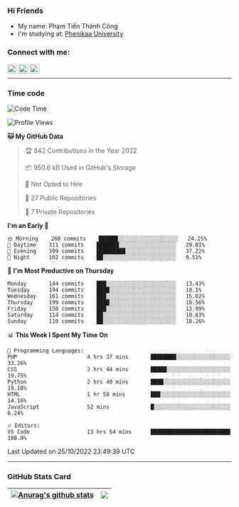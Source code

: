 ### Hi Friends

- My name: Phạm Tiến Thành Công
- I'm studying at: [Phenikaa University]


### Connect with me:
[<img align="left" alt="PhamTienThanhCong | Facebook" width="22px" src="https://upload.wikimedia.org/wikipedia/commons/thumb/1/16/Facebook-icon-1.png/640px-Facebook-icon-1.png" />][facebook]
[<img align="left" alt="PhamTienThanhCong | Zalo" width="22px" src="https://www.anphatpc.com.vn/template/anphat_2020v2/images/icon-zalo.jpg" />][zalo]
[<img align="left" alt="PhamTienThanhCong | LinkedIn" width="22px" src="https://cdn3.iconfinder.com/data/icons/inficons/512/linkedin.png" />][linkedin]

<br />

---

### Time code

<!--START_SECTION:waka-->
![Code Time](http://img.shields.io/badge/Code%20Time-637%20hrs%2051%20mins-blue)

![Profile Views](http://img.shields.io/badge/Profile%20Views-8-blue)

**🐱 My GitHub Data** 

> 🏆 842 Contributions in the Year 2022
 > 
> 📦 950.6 kB Used in GitHub's Storage 
 > 
> 🚫 Not Opted to Hire
 > 
> 📜 27 Public Repositories 
 > 
> 🔑 7 Private Repositories  
 > 
**I'm an Early 🐤** 

```text
🌞 Morning    260 commits    ██████░░░░░░░░░░░░░░░░░░░   24.25% 
🌆 Daytime    311 commits    ███████░░░░░░░░░░░░░░░░░░   29.01% 
🌃 Evening    399 commits    █████████░░░░░░░░░░░░░░░░   37.22% 
🌙 Night      102 commits    ██░░░░░░░░░░░░░░░░░░░░░░░   9.51%

```
📅 **I'm Most Productive on Thursday** 

```text
Monday       144 commits    ███░░░░░░░░░░░░░░░░░░░░░░   13.43% 
Tuesday      194 commits    ████░░░░░░░░░░░░░░░░░░░░░   18.1% 
Wednesday    161 commits    ███░░░░░░░░░░░░░░░░░░░░░░   15.02% 
Thursday     199 commits    ████░░░░░░░░░░░░░░░░░░░░░   18.56% 
Friday       150 commits    ███░░░░░░░░░░░░░░░░░░░░░░   13.99% 
Saturday     114 commits    ██░░░░░░░░░░░░░░░░░░░░░░░   10.63% 
Sunday       110 commits    ██░░░░░░░░░░░░░░░░░░░░░░░   10.26%

```


📊 **This Week I Spent My Time On** 

```text
💬 Programming Languages: 
PHP                      4 hrs 37 mins       ████████░░░░░░░░░░░░░░░░░   33.26% 
CSS                      2 hrs 44 mins       █████░░░░░░░░░░░░░░░░░░░░   19.75% 
Python                   2 hrs 40 mins       ████░░░░░░░░░░░░░░░░░░░░░   19.18% 
HTML                     1 hr 58 mins        ███░░░░░░░░░░░░░░░░░░░░░░   14.16% 
JavaScript               52 mins             █░░░░░░░░░░░░░░░░░░░░░░░░   6.24%

🔥 Editors: 
VS Code                  13 hrs 54 mins      █████████████████████████   100.0%

```


 Last Updated on 25/10/2022 23:49:39 UTC
<!--END_SECTION:waka-->

---

### GitHub Stats Card

| <a href="https://github.com/phamtienthanhcong"><img align="center" src="https://github-readme-stats.vercel.app/api?username=PhamTienThanhCong&show_icons=true&include_all_commits=true&theme=buefy&hide_border=true&theme=ocean_dark" alt="Anurag's github stats" /></a> | <a href="https://github.com/phamtienthanhcong"><img align="center" src="https://github-readme-stats.vercel.app/api/top-langs/?username=PhamTienThanhCong&layout=compact&theme=buefy&hide_border=true&theme=ocean_dark" /></a> |
| ------------- | ------------- |

[Phenikaa University]: https://phenikaa-uni.edu.vn/vi
[facebook]: https://www.facebook.com/phamtienthanhcong
[linkedin]: https://linkedin.com/in/phamtienthanhcong
[zalo]: https://zalo.me/0396396332
[tiktok]: https://www.tiktok.com/@phamtienthanhcong
[web]: https://github.com/PhamTienThanhCong/web_dev
[min project]: https://github.com/PhamTienThanhCong/Project-Of-Web
[c and cpp]: https://github.com/PhamTienThanhCong/Code_C_and_Cpro
[python]: https://github.com/PhamTienThanhCong/Python_beginer
